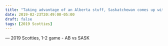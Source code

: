 ```yaml
---
title: "Taking advantage of an Alberta stuff, Saskatchewan comes up with the stuff!"
date: 2019-02-23T20:49:00-05:00
draft: false
tags: [2019 Scotties]
---
```

— 2019 Scotties, 1-2 game - AB vs SASK
<!--more--> 

